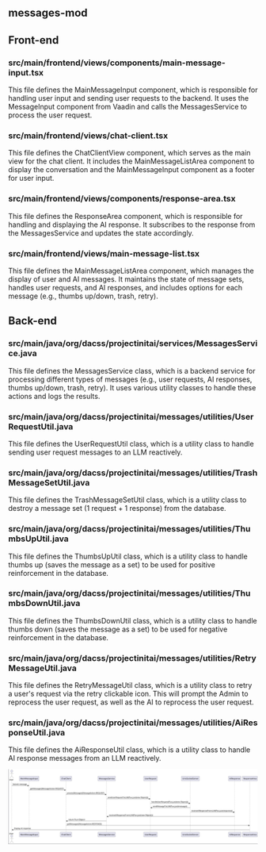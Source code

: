 ## messages-mod

## Front-end
### src/main/frontend/views/components/main-message-input.tsx
This file defines the MainMessageInput component, which is responsible for handling user input and sending user requests to the backend. It uses the MessageInput component from Vaadin and calls the MessagesService to process the user request.

### src/main/frontend/views/chat-client.tsx
This file defines the ChatClientView component, which serves as the main view for the chat client. It includes the MainMessageListArea component to display the conversation and the MainMessageInput component as a footer for user input.

### src/main/frontend/views/components/response-area.tsx
This file defines the ResponseArea component, which is responsible for handling and displaying the AI response. It subscribes to the response from the MessagesService and updates the state accordingly.

### src/main/frontend/views/main-message-list.tsx
This file defines the MainMessageListArea component, which manages the display of user and AI messages. It maintains the state of message sets, handles user requests, and AI responses, and includes options for each message (e.g., thumbs up/down, trash, retry).

## Back-end
### src/main/java/org/dacss/projectinitai/services/MessagesService.java
This file defines the MessagesService class, which is a backend service for processing different types of messages (e.g., user requests, AI responses, thumbs up/down, trash, retry). It uses various utility classes to handle these actions and logs the results.

### src/main/java/org/dacss/projectinitai/messages/utilities/UserRequestUtil.java
This file defines the UserRequestUtil class, which is a utility class to handle sending user request messages to an LLM reactively.

### src/main/java/org/dacss/projectinitai/messages/utilities/TrashMessageSetUtil.java
This file defines the TrashMessageSetUtil class, which is a utility class to destroy a message set (1 request + 1 response) from the database.

### src/main/java/org/dacss/projectinitai/messages/utilities/ThumbsUpUtil.java
This file defines the ThumbsUpUtil class, which is a utility class to handle thumbs up (saves the message as a set) to be used for positive reinforcement in the database.

### src/main/java/org/dacss/projectinitai/messages/utilities/ThumbsDownUtil.java
This file defines the ThumbsDownUtil class, which is a utility class to handle thumbs down (saves the message as a set) to be used for negative reinforcement in the database.

### src/main/java/org/dacss/projectinitai/messages/utilities/RetryMessageUtil.java
This file defines the RetryMessageUtil class, which is a utility class to retry a user's request via the retry clickable icon. This will prompt the Admin to reprocess the user request, as well as the AI to reprocess the user request.

### src/main/java/org/dacss/projectinitai/messages/utilities/AiResponseUtil.java
This file defines the AiResponseUtil class, which is a utility class to handle AI response messages from an LLM reactively.

![Messages Sequence Diagram](pumles/messages.png)
